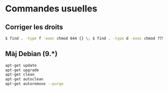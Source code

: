 # Commandes usuelles

## Corriger les droits

```bash
$ find . -type f -exec chmod 644 {} \; $ find . -type d -exec chmod 775 {} \;
```

## Màj Debian \(9.\*\)

```bash
apt-get update 
apt-get upgrade 
apt-get clean 
apt-get autoclean 
apt-get autoremove --purge
```

